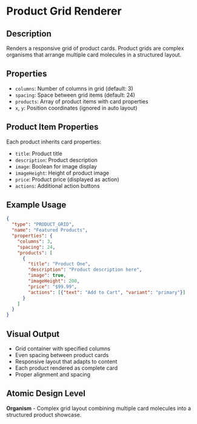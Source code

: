 # Product Grid Renderer

## Description
Renders a responsive grid of product cards. Product grids are complex organisms that arrange multiple card molecules in a structured layout.

## Properties
- `columns`: Number of columns in grid (default: 3)
- `spacing`: Space between grid items (default: 24)
- `products`: Array of product items with card properties
- `x`, `y`: Position coordinates (ignored in auto layout)

## Product Item Properties
Each product inherits card properties:
- `title`: Product title
- `description`: Product description
- `image`: Boolean for image display
- `imageHeight`: Height of product image
- `price`: Product price (displayed as action)
- `actions`: Additional action buttons

## Example Usage
```json
{
  "type": "PRODUCT_GRID",
  "name": "Featured Products",
  "properties": {
    "columns": 3,
    "spacing": 24,
    "products": [
      {
        "title": "Product One",
        "description": "Product description here",
        "image": true,
        "imageHeight": 200,
        "price": "$99.99",
        "actions": [{"text": "Add to Cart", "variant": "primary"}]
      }
    ]
  }
}
```

## Visual Output
- Grid container with specified columns
- Even spacing between product cards
- Responsive layout that adapts to content
- Each product rendered as complete card
- Proper alignment and spacing

## Atomic Design Level
**Organism** - Complex grid layout combining multiple card molecules into a structured product showcase.